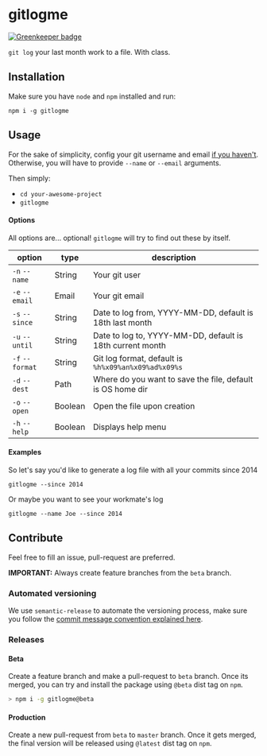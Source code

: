 # gitlogme

[![Greenkeeper badge](https://badges.greenkeeper.io/ricardocasares/gitlogme.svg)](https://greenkeeper.io/)

`git log` your last month work to a file. With class.

## Installation

Make sure you have `node` and `npm` installed and run:

`npm i -g gitlogme`

## Usage

For the sake of simplicity, config your git username and email [if you haven't](https://git-scm.com/book/en/v2/Getting-Started-First-Time-Git-Setup). Otherwise, you will have to provide `--name` or `--email` arguments.

Then simply:

- `cd your-awesome-project`
- `gitlogme`

#### Options

All options are... optional! `gitlogme` will try to find out these by itself.

| option          | type    | description                                                |
| --------------- | ------- | ---------------------------------------------------------- |
| `-n` `--name`   | String  | Your git user                                              |
| `-e` `--email`  | Email   | Your git email                                             |
| `-s` `--since`  | String  | Date to log from, YYYY-MM-DD, default is 18th last month   |
| `-u` `--until`  | String  | Date to log to, YYYY-MM-DD, default is 18th current month  |
| `-f` `--format` | String  | Git log format, default is `%h%x09%an%x09%ad%x09%s`        |
| `-d` `--dest`   | Path    | Where do you want to save the file, default is OS home dir |
| `-o` `--open`   | Boolean | Open the file upon creation                                |
| `-h` `--help`   | Boolean | Displays help menu                                         |

#### Examples

So let's say you'd like to generate a log file with all your commits since 2014

`gitlogme --since 2014`

Or maybe you want to see your workmate's log

`gitlogme --name Joe --since 2014`

## Contribute

Feel free to fill an issue, pull-request are preferred.

**IMPORTANT:** Always create feature branches from the `beta` branch.

### Automated versioning

We use `semantic-release` to automate the versioning process, make sure you follow the [commit message convention explained here](https://github.com/semantic-release/semantic-release#commit-message-format).

### Releases

#### Beta

Create a feature branch and make a pull-request to `beta` branch.
Once its merged, you can try and install the package using `@beta` dist tag on `npm`.

```bash
> npm i -g gitlogme@beta
```

#### Production

Create a new pull-request from `beta` to `master` branch.
Once it gets merged, the final version will be released using `@latest` dist tag on `npm`.
